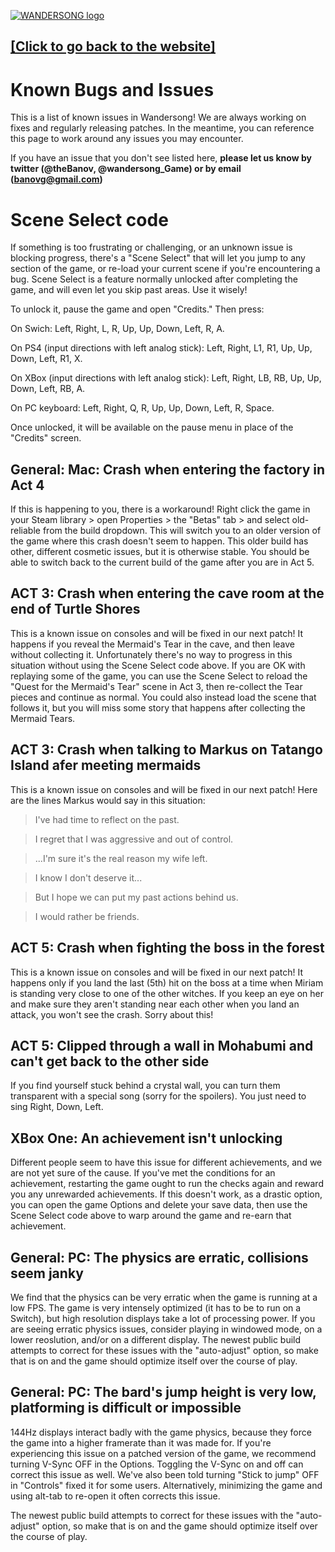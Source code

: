 [![WANDERSONG logo](http://wanderso.ng/img/_logo_smol.png)](http://wanderso.ng)
## [[Click to go back to the website]](http://wanderso.ng)
# Known Bugs and Issues
This is a list of known issues in Wandersong! We are always working on fixes and regularly releasing patches. In the meantime, you can reference this page to work around any issues you may encounter. 

If you have an issue that you don't see listed here, **please let us know by twitter (@theBanov, @wandersong_Game) or by email (banovg@gmail.com)**

# Scene Select code
If something is too frustrating or challenging, or an unknown issue is blocking progress, there's a "Scene Select" that will let you jump to any section of the game, or re-load your current scene if you're encountering a bug. Scene Select is a feature normally unlocked after completing the game, and will even let you skip past areas. Use it wisely!

To unlock it, pause the game and open "Credits." Then press: 

On Swich: Left, Right, L, R, Up, Up, Down, Left, R, A.

On PS4 (input directions with left analog stick): Left, Right, L1, R1, Up, Up, Down, Left, R1, X.

On XBox (input directions with left analog stick): Left, Right, LB, RB, Up, Up, Down, Left, RB, A.

On PC keyboard: Left, Right, Q, R, Up, Up, Down, Left, R, Space.

Once unlocked, it will be available on the pause menu in place of the "Credits" screen.

## General: Mac: Crash when entering the factory in Act 4
If this is happening to you, there is a workaround! Right click the game in your Steam library > open Properties > the "Betas" tab > and select old-reliable from the build dropdown. This will switch you to an older version of the game where this crash doesn't seem to happen. This older build has other, different cosmetic issues, but it is otherwise stable. You should be able to switch back to the current build of the game after you are in Act 5.

## ACT 3: Crash when entering the cave room at the end of Turtle Shores
This is a known issue on consoles and will be fixed in our next patch! It happens if you reveal the Mermaid's Tear in the cave, and then leave without collecting it. Unfortunately there's no way to progress in this situation without using the Scene Select code above. If you are OK with replaying some of the game, you can use the Scene Select to reload the "Quest for the Mermaid's Tear" scene in Act 3, then re-collect the Tear pieces and continue as normal. You could also instead load the scene that follows it, but you will miss some story that happens after collecting the Mermaid Tears.

## ACT 3: Crash when talking to Markus on Tatango Island afer meeting mermaids
This is a known issue on consoles and will be fixed in our next patch! Here are the lines Markus would say in this situation:
> I've had time to reflect on the past.

> I regret that I was aggressive and out of control.

>...I'm sure it's the real reason my wife left.

> I know I don't deserve it...

> But I hope we can put my past actions behind us.

> I would rather be friends.

## ACT 5: Crash when fighting the boss in the forest
This is a known issue on consoles and will be fixed in our next patch! It happens only if you land the last (5th) hit on the boss at a time when Miriam is standing very close to one of the other witches. If you keep an eye on her and make sure they aren't standing near each other when you land an attack, you won't see the crash. Sorry about this!

## ACT 5: Clipped through a wall in Mohabumi and can't get back to the other side
If you find yourself stuck behind a crystal wall, you can turn them transparent with a special song (sorry for the spoilers). You just need to sing Right, Down, Left.

## XBox One: An achievement isn't unlocking
Different people seem to have this issue for different achievements, and we are not yet sure of the cause. If you've met the conditions for an achievement, restarting the game ought to run the checks again and reward you any unrewarded achievements. If this doesn't work, as a drastic option, you can open the game Options and delete your save data, then use the Scene Select code above to warp around the game and re-earn that achievement.

## General: PC: The physics are erratic, collisions seem janky
We find that the physics can be very erratic when the game is running at a low FPS. The game is very intensely optimized (it has to be to run on a Switch), but high resolution displays take a lot of processing power. If you are seeing erratic physics issues, consider playing in windowed mode, on a lower reoslution, and/or on a different display. The newest public build attempts to correct for these issues with the "auto-adjust" option, so make that is on and the game should optimize itself over the course of play.

## General: PC: The bard's jump height is very low, platforming is difficult or impossible
144Hz displays interact badly with the game physics, because they force the game into a higher framerate than it was made for. If you're experiencing this issue on a patched version of the game, we recommend turning V-Sync OFF in the Options. Toggling the V-Sync on and off can correct this issue as well. We've also been told turning "Stick to jump" OFF in "Controls" fixed it for some users. Alternatively, minimizing the game and using alt-tab to re-open it often corrects this issue.

The newest public build attempts to correct for these issues with the "auto-adjust" option, so make that is on and the game should optimize itself over the course of play.
